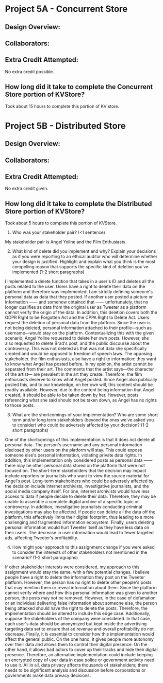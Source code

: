 Project 5A - Concurrent Store
====================

<!-- TODO: Fill this out. -->

## Design Overview:

## Collaborators:

## Extra Credit Attempted:

No extra credit possible.

## How long did it take to complete the Concurrent Store portion of KVStore?

Took about 15 hours to complete this portion of KV store.

<!-- Enter an approximate number of hours that you spent actively working on the project. -->


Project 5B - Distributed Store
====================

<!-- TODO: Fill this out. -->

## Design Overview:

## Collaborators:

## Extra Credit Attempted:

No extra credit given.

## How long did it take to complete the Distributed Store portion of KVStore?

Took about 5 hours to complete this portion of KVStore.

<!-- Enter an approximate number of hours that you spent actively working on the project. -->

1. Who was your stakeholder pair? (<1 sentence)

My stakeholder pair is Angel Yoline and the Film Enthusiasts. 

2. What kind of delete did you implement and why? Explain your decisions as if you were reporting to an ethical auditor who will determine whether your design is justified. Highlight and explain what you think is the most compelling reason that supports the specific kind of deletion you’ve implemented (1-2 short paragraphs)

I implemented a delete function that takes in a user's ID and deletes all the posts related to the user. Users have a right to delete their
data on the platform and therefore was implemented. I am strictly defining someone's personal data as data that they posted. If another user posted a picture or information —— and somehow obtained that —— unfortunately, that no longer qualifies as data from the original user as Tweeter as a platform cannot verify the origin of the data. In addition, this deletion covers both the GDPR Right to be Forgotten Act and the CPPA Right to Delete Act. Users request the deletion of personal data from the platform. Since the user is not being deleted, personal information attached to their profile—such as username—would stay on the platform. Contextualizing this with the given scenario, Angel Yoline requested to delete her own posts. However, she also requested to delete Brad's post, and the public discourse about the controversy. This was not deleted as that was not data she specifically created and would be opposed to freedom of speech laws. The opposing stakeholder, the film enthusiasts, also have a right to information: they want to know what Angel has posted before. In my opinion, the artist cannot be separated from their art. The comments that the artist says—the character of the artist— are prevalent in the art they create. Therefore, the film enthusiasts deserve to know what Angel posted. Since Angel also publically posted this, and to our knowledge, on her own will, this content should be readily available. However, due to the content being information that Angel created, it should be able to be taken down by her. However, posts referencing what she said should not be taken down, as Angel has no rights to those posts.

3. What are the shortcomings of your implementation? Who are some short term and/or long term stakeholders (beyond the ones we’ve asked you to consider) who could be adversely affected by your decision? (1-2 short paragraphs)

One of the shortcomings of this implementation is that it does not delete all personal data. The person's username and any personal information disclosed by other users on the platform will stay. This could expose someone else's personal information, violating private data rights. In addition, this implementation only considered posts as personal data —— there may be other personal data stored on the platform that were not focused on. The short-term stakeholders that the decision may impact include reporters or journalists who want to view the source material for Angel's post. Long-term stakeholders who could be adversely affected by the decision include internet archivists, investigative journalists, and the social media company itself. For one, internet archivists would have less access to data if people decide to delete their data. Therefore, they may be unable to assemble a complete digital archive of a specific topic or controversy. In addition, investigative journalists conducting criminal investigations may also be affected. If people can delete all the data off the platform, this effectively limits their digital footprint, thus leading to a more challenging and fragmented information ecosystem. Finally, users deleting personal information would hurt Tweeter itself as they have less data on their users. The decrease in user information would lead to fewer targeted ads, affecting Tweeter's profitability. 

4. How might your approach to this assignment change if you were asked to consider the interests of other stakeholders not mentioned in the scenario? (1-2 short paragraphs)

If other stakeholder interests were considered, my approach to this assignment would stay the same, with a few potential changes. I believe people have a right to delete the information they post on the Tweeter platform. However, the person has no right to delete other people's posts that may mention them or reveal information about them. Since the platform cannot verify where and how this personal information was given to another person, the posts may not be removed. However, in the case of defamation or an individual delivering false information about someone else, the person being attacked should have the right to delete the posts. Therefore, the implementation should be altered to include this edge case. Additionally, suppose the stakeholders of the company were considered. In that case, each user's data should be anonymized but kept inside the advertising targeting data set to ensure that ad revenue and overall profitability do not decrease. Finally, it is essential to consider how this implementation would affect the general public. On the one hand, it gives people more autonomy over their data and allows them to control their digital presence. On the other hand, it allows bad actors to cover up their tracks and hide their digital presence. Therefore, an alternative implementation could include keeping an encrypted copy of user data in case police or government activity need to use it. All in all, data privacy affects thousands of stakeholders; there needs to be significant analysis and discussion before corporations or governments make data privacy decisions. 